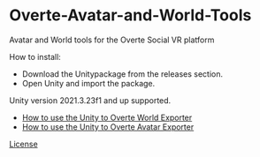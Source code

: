 # Overte-Avatar-and-World-Tools
Avatar and World tools for the Overte Social VR platform

How to install:

* Download the Unitypackage from the releases section.
* Open Unity and import the package.

Unity version 2021.3.23f1 and up supported. 

* [How to use the Unity to Overte World Exporter](https://github.com/HeadClot/overte-avatar-and-world-tools/blob/main/Documentation/Unity%20to%20Overte%20World%20Exporter%20Readme)
* [How to use the Unity to Overte Avatar Exporter](https://github.com/HeadClot/overte-avatar-and-world-tools/blob/main/Documentation/Avatar%20Exporter%20Readme)



[License](https://github.com/HeadClot/Overte-Avatar-and-World-Tools/blob/main/LICENSE)

